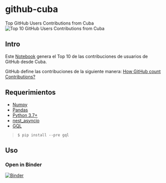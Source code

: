 # github-cuba
Top GitHub Users Contributions from Cuba
![Top 10 GitHub Users Contributions from Cuba](https://oleksis.github.io/github-cuba/images/github-cuba-contributions.png)

## Intro
Este [Notebook](https://github.com/oleksis/github-cuba/blob/master/contributions.ipynb) genera el Top 10 de las contribuciones de usuarios de GitHub desde Cuba. 

GitHub define las contribuciones de la siguiente manera: [How GitHub count Contributions?](https://docs.github.com/articles/why-are-my-contributions-not-showing-up-on-my-profile)

## Requerimientos
* [Numpy](https://numpy.org)
* [Pandas](https://pandas.pydata.org/)
* [Python 3.7+](https://www.python.org/downloads/)
* [nest_asyncio](https://pypi.org/project/nest-asyncio/)
* [GQL](https://github.com/graphql-python/gql)
> ```$ pip install --pre gql ```

## Uso

### Open in Binder
[![Binder](https://mybinder.org/badge_logo.svg)](https://mybinder.org/v2/gh/oleksis/github-cuba/master?filepath=contributions.ipynb)